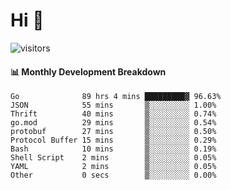 # Hi 👋
 
![visitors](https://visitor-badge.glitch.me/badge?page_id=sorcererxw.sorcererx)

#### 📊 Monthly Development Breakdown

<!--START_SECTION:waka-->
```text
Go              89 hrs 4 mins █████████▓ 96.63%
JSON            55 mins       ▒░░░░░░░░░ 1.00%
Thrift          40 mins       ▒░░░░░░░░░ 0.74%
go.mod          29 mins       ▒░░░░░░░░░ 0.54%
protobuf        27 mins       ▒░░░░░░░░░ 0.50%
Protocol Buffer 15 mins       ▒░░░░░░░░░ 0.29%
Bash            10 mins       ▒░░░░░░░░░ 0.19%
Shell Script    2 mins        ▒░░░░░░░░░ 0.05%
YAML            2 mins        ▒░░░░░░░░░ 0.05%
Other           0 secs        ▒░░░░░░░░░ 0.00%
```
<!--END_SECTION:waka-->

